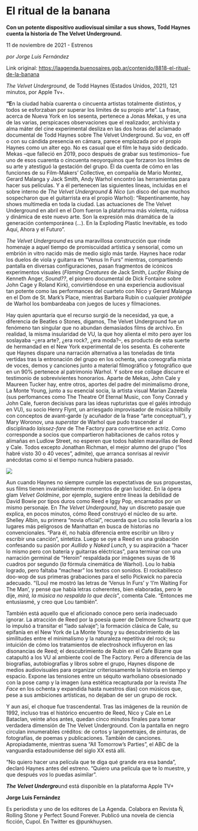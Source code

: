 # El ritual de la banana

**Con un potente dispositivo audiovisual similar a sus shows, Todd Haynes cuenta la historia de The Velvet Underground.**

11 de noviembre de 2021 - Estrenos

_por Jorge Luis Fernández_

Link original: https://laagenda.buenosaires.gob.ar/contenido/8818-el-ritual-de-la-banana



*The Velvet Underground*, de Todd Haynes (Estados Unidos, 2021), 121 minutos, por Apple Tv+.




**“E**n la ciudad había cuarenta o cincuenta artistas totalmente distintos, y todos se esforzaban por superar los límites de su propio arte”. La frase, acerca de Nueva York en los sesenta, pertenece a Jonas Mekas, y es una de las varias, perspicaces observaciones que el realizador, archivista y alma máter del cine experimental desliza en las dos horas del aclamado documental de Todd Haynes sobre The Velvet Underground. Su voz, en off o con su cándida presencia en cámara, parece emplazada por el propio Haynes como un alter ego. No es casual que el film le haya sido dedicado. Mekas –que falleció en 2019, poco después de grabar sus testimonios– fue uno de esos cuarenta o cincuenta neoyorquinos que forzaron los límites de su arte y atestiguó la gestación del grupo. Él da cuenta de cómo en las funciones de su Film-Makers’ Collective, en compañía de Mario Montez, Gerard Malanga y Jack Smith, Andy Warhol encontró las herramientas para hacer sus películas. Y a él pertenecen las siguientes líneas, incluidas en el sobre interno de *The Velvet Underground & Nico* (un disco del que muchos sospecharon que el guitarrista era el propio Warhol): “Repentinamente, hay shows multimedia en toda la ciudad. Las actuaciones de The Velvet Underground en abril en el Dom fueron la plataforma más violenta, ruidosa y dinámica de este nuevo arte. Son la expresión más dramática de la generación contemporánea (…). En la Exploding Plastic Inevitable, es todo Aquí, Ahora y el Futuro”.




*The Velvet Underground* es una maravillosa construcción que rinde homenaje a aquel tiempo de promiscuidad artística y sensorial, como un embrión in vitro nacido más de medio siglo más tarde. Haynes hace rodar los duelos de viola y guitarra en “Venus In Furs” mientras, compartiendo pantalla en diversas configuraciones, pasan fragmentos de icónicos experimentos visuales (*Flaming Creatures* de Jack Smith, *Lucifer Rising* de Kenneth Anger, *Sound??*, el pionero documental de Dick Fontaine sobre John Cage y Roland Kirk), convirtiéndose en una experiencia audiovisual tan potente como las performances del cuarteto con Nico y Gerard Malanga en el Dom de St. Mark’s Place, mientras Barbara Rubin o cualquier *protégée* de Warhol los bombardeaba con juegos de luces y filmaciones.




Hay quien apuntaría que el recurso surgió de la necesidad, ya que, a diferencia de Beatles o Stones, digamos, The Velvet Underground fue un fenómeno tan singular que no abundan demasiados films de archivo. En realidad, la misma insularidad de VU, la que hoy alienta el mito pero ayer los soslayaba –¿era arte?, ¿era rock?, ¿era moda?–, es producto de esta suerte de hermandad en el New York experimental de los sesenta. Es coherente que Haynes dispare una narración alternativa a las toneladas de tinta vertidas tras la entronación del grupo en los ochenta, una coreografía mixta de voces, demos y canciones junto a material filmográfico y fotográfico que en un 90% pertenece al patrimonio Warhol. Y sobre ese collage discurre el testimonio de sobrevivientes honorarios. Aparte de Mekas, John Cale y Maureen Tucker hay, entre otros, aportes del padre del minimalismo drone, La Monte Young, junto a su esencial socia, la artista visual Marian Zazeela (sus perfomances como The Theatre Of Eternal Music, con Tony Conrad y John Cale, fueron decisivas para las ideas rupturistas que el galés introdujo en VU), su socio Henry Flynt, un arriesgado improvisador de música hillbilly con conceptos de avant-garde (y acuñador de la frase “arte conceptual”), y Mary Woronov, una *superstar* de Warhol que pudo trascender al disciplinado *laissez-fare* de The Factory para convertirse en actriz. Como corresponde a socios que compartieron habitaciones de caños rotos y alimañas en Ludlow Street, no esperen que todos hablen maravillas de Reed y Cale. Todos excepto Jonathan Richman, el mejor alumno del grupo (“los habré visto 30 o 40 veces”, admite), que arranca sonrisas al revivir anécdotas como si el tiempo nunca hubiera pasado.




![](https://cdn.feater.me/files/images/111838/7fca6402-abf7-4bec-8c50-802dbade50bd.jpg)




Aun cuando Haynes no siempre cumple las expectativas de sus propuestas, sus films tienen invariablemente momentos de gran lucidez. En la ópera glam *Velvet Goldmine*, por ejemplo, sugiere entre líneas la debilidad de David Bowie por tipos duros como Reed e Iggy Pop, encarnados por un mismo personaje. En *The Velvet Undergound*, hay un discreto pasaje que explica, en pocos minutos, cómo Reed construyó el núcleo de su arte. Shelley Albin, su primera “novia oficial”, recuerda que Lou solía llevarla a los lugares más peligrosos de Manhattan en busca de historias no convencionales. “Para él, no había diferencia entre escribir un libro y escribir una canción”, sintetiza. Luego se oye a Reed en una grabación confesando su pasión por *Aullido* y *Naked Lunch,* y su aspiración a “hacer lo mismo pero con batería y guitarras eléctricas”, para terminar con una narración germinal de “Heroin” respaldada por imágenes suyas de 16 cuadros por segundo (*la* fórmula cinemática de Warhol). Lou lo había logrado, pero faltaba “machear” los textos con sonidos. El rockabillesco doo-wop de sus primeras grabaciones para el sello Pickwick no parecía adecuado. “(Lou) me mostró las letras de ‘Venus In Furs’ y ‘I’m Waiting For The Man’, y pensé que había letras coherentes, bien elaboradas, pero le dije, *mirá, la música no respalda lo que decís*”, comenta Cale. “Entonces me entusiasmé, y creo que Lou también”.




También está aquello que el aficionado conoce pero sería inadecuado ignorar. La atracción de Reed por la poesía queer de Delmore Schwartz que lo impulsó a transitar el “lado salvaje”; la formación clásica de Cale, su epifanía en el New York de La Monte Young y su descubrimiento de las similitudes entre el minimalismo y la naturaleza repetitiva del rock; su intuición de cómo los tratamientos de electroshock influyeron en las disonancias de Reed; el descubrimiento de Rubin en el Cafe Bizarre que catapultó a los VU al ambiente cool de The Factory. Pero a diferencia de las biografías, autobiografías y libros sobre el grupo, Haynes dispone de medios audiovisuales para organizar criteriosamente la historia en tiempo y espacio. Expone las tensiones entre un séquito warholiano obsesionado con la pose camp y la imagen (una estética recapturada por la revista *The Face* en los ochenta y expandida hasta nuestros días) con músicos que, pese a sus ambiciones artísticas, no dejaban de ser un grupo de rock.




Y aun así, el choque fue trascendental. Tras las imágenes de la reunión de 1992, incluso tras el histórico encuentro de Reed, Nico y Cale en Le Bataclan, veinte años antes, quedan cinco minutos finales para tomar verdadera dimensión de The Velvet Underground. Con la pantalla en negro circulan innumerables créditos: de cortos y largometrajes, de pinturas, de fotografías, de poemas y publicaciones. También de canciones. Apropiadamente, mientras suena “All Tomorrow’s Parties”, el ABC de la vanguardia estadounidense del siglo XX está allí.




“No quiero hacer una película que te diga qué grande era esa banda”, declaró Haynes antes del estreno. “Quiero una película que te lo muestre, y que después *vos* lo puedas asimilar”.




***The Velvet Undergro***und está disponible en la plataforma Apple TV+




**Jorge Luis Fernández**




Es periodista y uno de los editores de La Agenda. Colabora en Revista Ñ, Rolling Stone y Perfect Sound Forever. Publicó una novela de ciencia ficción, Cupol. En Twitter es @punkhuysen.



